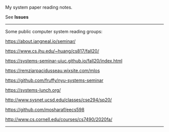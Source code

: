 My system paper reading notes.

See **Issues**

---------------------------------------------

Some public computer system reading groups:

https://about.iangneal.io/seminar/

https://www.cs.jhu.edu/~huang/cs817/fall20/

https://systems-seminar-uiuc.github.io/fall20/index.html

https://remziarpacidusseau.wixsite.com/mlos

https://github.com/fruffy/nyu-systems-seminar

https://systems-lunch.org/

http://www.sysnet.ucsd.edu/classes/cse294/sp20/

https://github.com/mosharaf/eecs598

http://www.cs.cornell.edu/courses/cs7490/2020fa/

---------------------------------------------
